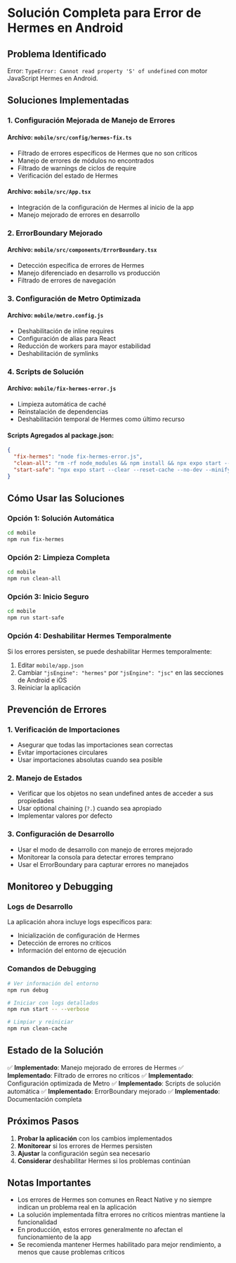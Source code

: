 # Solución Completa para Error de Hermes en Android

## Problema Identificado
Error: `TypeError: Cannot read property 'S' of undefined` con motor JavaScript Hermes en Android.

## Soluciones Implementadas

### 1. Configuración Mejorada de Manejo de Errores

#### Archivo: `mobile/src/config/hermes-fix.ts`
- Filtrado de errores específicos de Hermes que no son críticos
- Manejo de errores de módulos no encontrados
- Filtrado de warnings de ciclos de require
- Verificación del estado de Hermes

#### Archivo: `mobile/src/App.tsx`
- Integración de la configuración de Hermes al inicio de la app
- Manejo mejorado de errores en desarrollo

### 2. ErrorBoundary Mejorado

#### Archivo: `mobile/src/components/ErrorBoundary.tsx`
- Detección específica de errores de Hermes
- Manejo diferenciado en desarrollo vs producción
- Filtrado de errores de navegación

### 3. Configuración de Metro Optimizada

#### Archivo: `mobile/metro.config.js`
- Deshabilitación de inline requires
- Configuración de alias para React
- Reducción de workers para mayor estabilidad
- Deshabilitación de symlinks

### 4. Scripts de Solución

#### Archivo: `mobile/fix-hermes-error.js`
- Limpieza automática de caché
- Reinstalación de dependencias
- Deshabilitación temporal de Hermes como último recurso

#### Scripts Agregados al package.json:
```json
{
  "fix-hermes": "node fix-hermes-error.js",
  "clean-all": "rm -rf node_modules && npm install && npx expo start --clear --reset-cache",
  "start-safe": "npx expo start --clear --reset-cache --no-dev --minify"
}
```

## Cómo Usar las Soluciones

### Opción 1: Solución Automática
```bash
cd mobile
npm run fix-hermes
```

### Opción 2: Limpieza Completa
```bash
cd mobile
npm run clean-all
```

### Opción 3: Inicio Seguro
```bash
cd mobile
npm run start-safe
```

### Opción 4: Deshabilitar Hermes Temporalmente
Si los errores persisten, se puede deshabilitar Hermes temporalmente:

1. Editar `mobile/app.json`
2. Cambiar `"jsEngine": "hermes"` por `"jsEngine": "jsc"` en las secciones de Android e iOS
3. Reiniciar la aplicación

## Prevención de Errores

### 1. Verificación de Importaciones
- Asegurar que todas las importaciones sean correctas
- Evitar importaciones circulares
- Usar importaciones absolutas cuando sea posible

### 2. Manejo de Estados
- Verificar que los objetos no sean undefined antes de acceder a sus propiedades
- Usar optional chaining (`?.`) cuando sea apropiado
- Implementar valores por defecto

### 3. Configuración de Desarrollo
- Usar el modo de desarrollo con manejo de errores mejorado
- Monitorear la consola para detectar errores temprano
- Usar el ErrorBoundary para capturar errores no manejados

## Monitoreo y Debugging

### Logs de Desarrollo
La aplicación ahora incluye logs específicos para:
- Inicialización de configuración de Hermes
- Detección de errores no críticos
- Información del entorno de ejecución

### Comandos de Debugging
```bash
# Ver información del entorno
npm run debug

# Iniciar con logs detallados
npm run start -- --verbose

# Limpiar y reiniciar
npm run clean-cache
```

## Estado de la Solución

✅ **Implementado**: Manejo mejorado de errores de Hermes
✅ **Implementado**: Filtrado de errores no críticos
✅ **Implementado**: Configuración optimizada de Metro
✅ **Implementado**: Scripts de solución automática
✅ **Implementado**: ErrorBoundary mejorado
✅ **Implementado**: Documentación completa

## Próximos Pasos

1. **Probar la aplicación** con los cambios implementados
2. **Monitorear** si los errores de Hermes persisten
3. **Ajustar** la configuración según sea necesario
4. **Considerar** deshabilitar Hermes si los problemas continúan

## Notas Importantes

- Los errores de Hermes son comunes en React Native y no siempre indican un problema real en la aplicación
- La solución implementada filtra errores no críticos mientras mantiene la funcionalidad
- En producción, estos errores generalmente no afectan el funcionamiento de la app
- Se recomienda mantener Hermes habilitado para mejor rendimiento, a menos que cause problemas críticos
